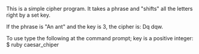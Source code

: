 This is a simple cipher program.  It takes a phrase and "shifts" all
the letters right by a set key.

If the phrase is "An ant" and the key is 3, the cipher is: Dq dqw.

To use type the following at the command prompt; key is a positive integer:
$ ruby caesar_chiper <text to encyrpt> <key>
